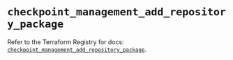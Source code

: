 # `checkpoint_management_add_repository_package`

Refer to the Terraform Registry for docs: [`checkpoint_management_add_repository_package`](https://registry.terraform.io/providers/checkpointsw/checkpoint/2.11.0/docs/resources/management_add_repository_package).
